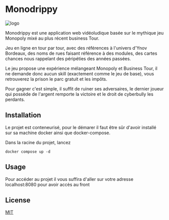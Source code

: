 # Monodrippy

![logo](https://user-images.githubusercontent.com/60743111/206690416-02b7df58-8250-4bc9-9834-06a9dcc63c2c.png)

Monodrippy est une application web vidéoludique basée sur le mythique jeu Monopoly mixé au plus récent business Tour.

Jeu en ligne en tour par tour, avec des références à l'univers d'Ynov Bordeaux, des noms de rues faisant référence à des modules, des cartes chances nous rappelant des péripéties des années passées.

Le jeu propose une expérience mélangeant Monopoly et Business Tour, il ne demande donc aucun skill (exactement comme le jeu de base), vous retrouverez la prison le parc gratuit et les impôts.

Pour gagner c'est simple, il suffit de ruiner ses adversaires, le dernier joueur qui possède de l'argent remporte la victoire et le droit de cyberbully les perdants.


## Installation

Le projet est conteneurisé, pour le démarer il faut être sûr d'avoir installé sur sa machine docker ainsi que docker-compose.

Dans la racine du projet, lancez

```docker
docker compose up -d 
```
## Usage

Pour accéder au projet il vous suffira d'aller sur votre adresse localhost:8080 pour avoir accès au front

## License

[MIT](https://choosealicense.com/licenses/mit/)
